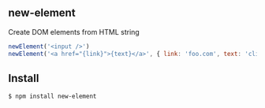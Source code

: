 ## new-element

Create DOM elements from HTML string

```js
newElement('<input />')
newElement('<a href="{link}">{text}</a>', { link: 'foo.com', text: 'click' })
```

## Install

```bash
$ npm install new-element
```

